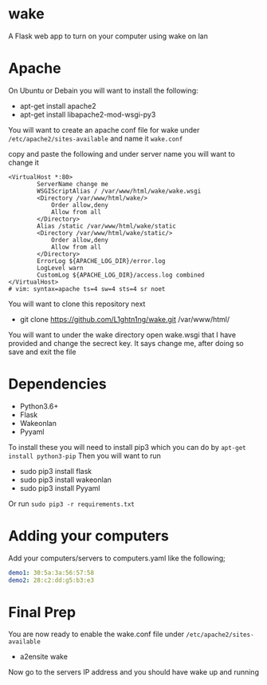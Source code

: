 # wake
A Flask web app to turn on your computer using wake on lan

# Apache
On Ubuntu or Debain you will want to install the following:
* apt-get install apache2
* apt-get install libapache2-mod-wsgi-py3

You will want to create an apache conf file for wake under ```/etc/apache2/sites-available``` and name it ```wake.conf```


copy and paste the following and under server name you will want to change it



```
<VirtualHost *:80>
        ServerName change me
        WSGIScriptAlias / /var/www/html/wake/wake.wsgi
        <Directory /var/www/html/wake/>
            Order allow,deny
            Allow from all
        </Directory>
        Alias /static /var/www/html/wake/static
        <Directory /var/www/html/wake/static/>
            Order allow,deny
            Allow from all
        </Directory>
        ErrorLog ${APACHE_LOG_DIR}/error.log
        LogLevel warn
        CustomLog ${APACHE_LOG_DIR}/access.log combined
</VirtualHost>
# vim: syntax=apache ts=4 sw=4 sts=4 sr noet
```

You will want to clone this repository next

* git clone https://github.com/L1ghtn1ng/wake.git /var/www/html/

You will want to under the wake directory open wake.wsgi that I have provided and change the secrect key. It says change me, after doing so save and exit
the file

# Dependencies
* Python3.6+
* Flask
* Wakeonlan
* Pyyaml

To install these you will need to install pip3 which you can do by ```apt-get install python3-pip```
Then you will want to run

* sudo pip3 install flask
* sudo pip3 install wakeonlan
* sudo pip3 install Pyyaml

Or run ``sudo pip3 -r requirements.txt``

# Adding your computers
Add your computers/servers to computers.yaml like the following;
```yaml
demo1: 30:5a:3a:56:57:58
demo2: 28:c2:dd:g5:b3:e3
```

# Final Prep
You are now ready to enable the wake.conf file under ```/etc/apache2/sites-available```

* a2ensite wake

Now go to the servers IP address and you should have wake up and running
